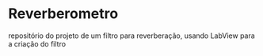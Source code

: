 # Reverberometro
repositório do projeto de um filtro para reverberação, usando LabView para a criação do filtro
